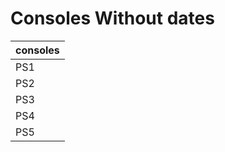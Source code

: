 # Consoles Without dates

| consoles |
|----------|
| PS1      | 
| PS2      |
| PS3      | 
| PS4      | 
| PS5      |


